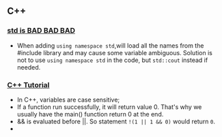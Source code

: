 ## C++

### [std is BAD BAD BAD](http://stackoverflow.com/questions/11271889/global-variable-count-ambiguous)

- When adding `using namespace std`,will load all the names from the #include library and may cause some variable ambiguous. Solution is not to use `using namespace std` in the code, but `std::cout` instead if needed.

### [C++ Tutorial](http://www.cprogramming.com/tutorial/)

- In C++, variables are case sensitive;
- If a function run successfully, it will return value 0. That's why we usually have the main() function return 0 at the end.
- && is evaluated before ||. So statement `!(1 || 1 && 0)` would return `0`.
- 